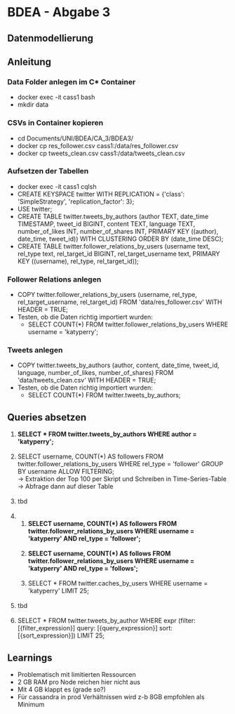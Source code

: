 # BDEA - Abgabe 3

## Datenmodellierung


## Anleitung
### Data Folder anlegen im C* Container
- docker exec -it cass1 bash
- mkdir data

### CSVs in Container kopieren
- cd Documents/UNI/BDEA/CA_3/BDEA3/
- docker cp res_follower.csv cass1:/data/res_follower.csv
- docker cp tweets_clean.csv cass1:/data/tweets_clean.csv

### Aufsetzen der Tabellen

- docker exec -it cass1 cqlsh
- CREATE KEYSPACE twitter WITH REPLICATION = {'class': 'SimpleStrategy', 'replication_factor': 3};
- USE twitter;
- CREATE TABLE twitter.tweets_by_authors (author TEXT, date_time TIMESTAMP, tweet_id BIGINT, content TEXT, language TEXT, number_of_likes INT, number_of_shares INT, PRIMARY KEY ((author), date_time, tweet_id)) WITH CLUSTERING ORDER BY (date_time DESC);
- CREATE TABLE twitter.follower_relations_by_users (username text, rel_type text, rel_target_id BIGINT, rel_target_username text,  PRIMARY KEY ((username), rel_type, rel_target_id));

### Follower Relations anlegen
- COPY twitter.follower_relations_by_users (username, rel_type, rel_target_username, rel_target_id) FROM 'data/res_follower.csv' WITH HEADER = TRUE;
- Testen, ob die Daten richtig importiert wurden:
  - SELECT COUNT(*) FROM twitter.follower_relations_by_users WHERE username = 'katyperry';

### Tweets anlegen
- COPY twitter.tweets_by_authors (author, content, date_time, tweet_id, language, number_of_likes, number_of_shares) FROM 'data/tweets_clean.csv' WITH HEADER = TRUE;
- Testen, ob die Daten richtig importiert wurden:
  - SELECT COUNT(*) FROM twitter.tweets_by_authors;

## Queries absetzen
1. **SELECT \* FROM twitter.tweets_by_authors WHERE author = 'katyperry';**</br></br>
2. SELECT username, COUNT(\*) AS followers FROM twitter.follower_relations_by_users WHERE rel_type = 'follower' GROUP BY username ALLOW FILTERING;</br>-> Extraktion der Top 100 per Skript und Schreiben in Time-Series-Table</br>-> Abfrage dann auf dieser Table</br></br>
3. tbd</br></br>
4. 
   1. **SELECT username, COUNT(\*) AS followers FROM twitter.follower_relations_by_users WHERE username = 'katyperry' AND rel_type = 'follower';**</br></br>
   2. **SELECT username, COUNT(\*) AS follows FROM twitter.follower_relations_by_users WHERE username = 'katyperry' AND rel_type = 'follows';**</br></br>
   3. SELECT * FROM twitter.caches_by_users WHERE username = 'katyperry' LIMIT 25;</br></br>
5. tbd</br></br>
6. SELECT \* FROM twitter.tweets_by_author WHERE expr (filter: [{filter_expression}] query: [{query_expression}] sort: [{sort_expression}]) LIMIT 25;

## Learnings
- Problematisch mit limitierten Ressourcen
- 2 GB RAM pro Node reichen hier nicht aus
- Mit 4 GB klappt es (grade so?)
- Für cassandra in prod Verhältnissen wird z-b 8GB empfohlen als Minimum